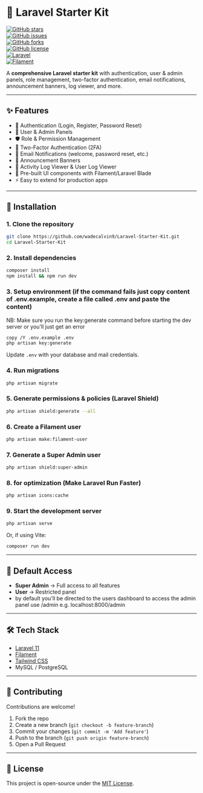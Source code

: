 # 📌 Laravel Starter Kit  

[![GitHub stars](https://img.shields.io/github/stars/wadecalvin9/Laravel-Starter-Kit?style=social)](https://github.com/wadecalvin9/Laravel-Starter-Kit/stargazers)  
[![GitHub issues](https://img.shields.io/github/issues/wadecalvin9/Laravel-Starter-Kit)](https://github.com/wadecalvin9/Laravel-Starter-Kit/issues)  
[![GitHub forks](https://img.shields.io/github/forks/wadecalvin9/Laravel-Starter-Kit?style=social)](https://github.com/wadecalvin9/Laravel-Starter-Kit/network/members)  
[![GitHub license](https://img.shields.io/github/license/wadecalvin9/Laravel-Starter-Kit)](https://github.com/wadecalvin9/Laravel-Starter-Kit/blob/main/LICENSE)  
[![Laravel](https://img.shields.io/badge/Laravel-11.x-red.svg)](https://laravel.com)  
[![Filament](https://img.shields.io/badge/Filament-3.x-blueviolet.svg)](https://filamentphp.com)  

A **comprehensive Laravel starter kit** with authentication, user & admin panels, role management, two-factor authentication, email notifications, announcement banners, log viewer, and more.  

---

## ✨ Features  

- 🔑 Authentication (Login, Register, Password Reset)  
- 👤 User & Admin Panels  
- 🛡️ Role & Permission Management  
- 📲 Two-Factor Authentication (2FA)  
- 📧 Email Notifications (welcome, password reset, etc.)  
- 📢 Announcement Banners  
- 📜 Activity Log Viewer & User Log Viewer  
- 🎨 Pre-built UI components with Filament/Laravel Blade  
- ⚡ Easy to extend for production apps  

---

## 🚀 Installation  

### 1. Clone the repository  
```bash
git clone https://github.com/wadecalvin9/Laravel-Starter-Kit.git
cd Laravel-Starter-Kit
```

### 2. Install dependencies  
```bash
composer install
npm install && npm run dev
```

### 3. Setup environment  (if the command fails just copy content of .env.example, create a file called .env and paste the content)
NB: Make sure you run the key:generate command before starting the dev server or you'll just get an error
```bash
copy /Y .env.example .env
php artisan key:generate
```

Update `.env` with your database and mail credentials.  

### 4. Run migrations  
```bash
php artisan migrate
```

### 5. Generate permissions & policies (Laravel Shield)  
```bash
php artisan shield:generate --all
```

### 6. Create a Filament user  
```bash
php artisan make:filament-user
```

### 7. Generate a Super Admin user  
```bash
php artisan shield:super-admin
```
### 8. for optimization (Make Laravel Run Faster)

```bash
php artisan icons:cache
```

### 9. Start the development server  
```bash
php artisan serve
```
Or, if using Vite:  
```bash
composer run dev
```
---

## 🔑 Default Access  

- **Super Admin** → Full access to all features  
- **User** → Restricted panel
- by default you'll be directed to the users dashboard to access the admin panel use /admin e.g. localhost:8000/admin

---

## 🛠️ Tech Stack  

- [Laravel 11](https://laravel.com)  
- [Filament](https://filamentphp.com)  
- [Tailwind CSS](https://tailwindcss.com)  
- MySQL / PostgreSQL  

---

## 🤝 Contributing  

Contributions are welcome!  
1. Fork the repo  
2. Create a new branch (`git checkout -b feature-branch`)  
3. Commit your changes (`git commit -m 'Add feature'`)  
4. Push to the branch (`git push origin feature-branch`)  
5. Open a Pull Request  

---

## 📜 License  

This project is open-source under the [MIT License](LICENSE).  
